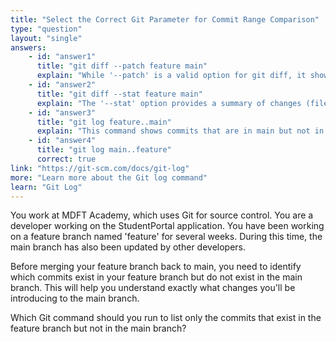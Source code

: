 ```yaml
---
title: "Select the Correct Git Parameter for Commit Range Comparison"
type: "question"
layout: "single"
answers:
    - id: "answer1"
      title: "git diff --patch feature main"
      explain: "While '--patch' is a valid option for git diff, it shows the changes in patch format rather than comparing commits between branches. It doesn't solve the requirement to see only commits that exist in the feature branch but not in main."
    - id: "answer2"
      title: "git diff --stat feature main"
      explain: "The '--stat' option provides a summary of changes (files modified and lines added/removed) but doesn't show which commits exist in one branch but not the other."
    - id: "answer3"
      title: "git log feature..main"
      explain: "This command shows commits that are in main but not in feature, which is the opposite of what is needed in this scenario."
    - id: "answer4"
      title: "git log main..feature"
      correct: true
link: "https://git-scm.com/docs/git-log"
more: "Learn more about the Git log command"
learn: "Git Log"
---
```


You work at MDFT Academy, which uses Git for source control. You are a developer working on the StudentPortal application. You have been working on a feature branch named 'feature' for several weeks. During this time, the main branch has also been updated by other developers.

Before merging your feature branch back to main, you need to identify which commits exist in your feature branch but do not exist in the main branch. This will help you understand exactly what changes you'll be introducing to the main branch.

Which Git command should you run to list only the commits that exist in the feature branch but not in the main branch?